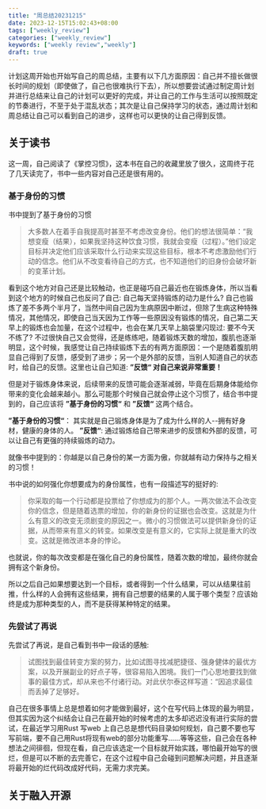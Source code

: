 ```yaml
---
title: "周总结20231215"
date: 2023-12-15T15:02:43+08:00
tags: ["weekly_review"]
categories: ["weekly_review"]
keywords: ["weekly review","weekly"]
draft: true
---
```


计划这周开始也开始写自己的周总结，主要有以下几方面原因：自己并不擅长做很长时间的规划（即使做了，自己也很难执行下去），所以想要尝试通过制定周计划并进行总结来让自己的计划可以更好的完成，并让自己的工作与生活可以按照既定的节奏进行，不至于处于混乱状态；其次是让自己保持学习的状态，通过周计划和周总结让自己可以看到自己的进步，这样也可以更快的让自己得到反馈。

## 关于读书

这一周，自己阅读了《掌控习惯》，这本书在自己的收藏里放了很久，这周终于花了几天读完了，书中一些内容对自己还是很有用的。

### 基于身份的习惯

书中提到了基于身份的习惯

> 大多数人在着手自我提高时甚至不考虑改变身份。他们的想法很简单：“我想变瘦（结果），如果我坚持这种饮食习惯，我就会变瘦（过程）。”他们设定目标并决定他们应该采取什么行动来实现这些目标，根本不考虑激励他们行动的信念。他们从不改变看待自己的方式，也不知道他们的旧身份会破坏新的变革计划。

看到这个地方对自己还是比较触动，也正是碰巧自己最近也在锻炼身体，所以当看到这个地方的时候自己也反问了自己: 自己每天坚持锻炼的动力是什么?
自己也锻炼了差不多两个半月了，当然中间自己因为生病原因中断过，但除了生病这种特殊情况，其他情况，即使自己当天因为工作等一些原因没有锻炼的情况，自己第二天早上的锻炼也会加量，在这个过程中，也会在某几天早上脑袋里闪现过: 要不今天不练了? 不过很快自己又会觉得，还是练练吧，随着锻炼天数的增加，腹肌也逐渐明显，这个时候，我感觉让自己持续锻炼下去的有两方面原因：一个是随着腹肌明显自己得到了反馈，感受到了进步；另一个是外部的反馈，当别人知道自己的状态时，给自己的反馈。这里也让自己知道:
**”反馈“ 对自己来说非常重要！**

但是对于锻炼身体来说，后续带来的反馈可能会逐渐减弱，毕竟在后期身体能给你带来的变化会越来越小。那么可能那个时候自己就会停止这个习惯了，结合书中提到的，自己应该将 **”基于身份的习惯“** 和 **”反馈“** 这两个结合。

**”基于身份的习惯“**： 其实就是自己锻炼身体是为了成为什么样的人--拥有好身材，健康的身体的人。
**”反馈“**: 通过锻炼给自己带来进步的反馈和外部的反馈，可以让自己有更强的持续锻炼的动力。

就像书中提到的：你越是以自己身份的某一方面为傲，你就越有动力保持与之相关的习惯！

书中说的如何强化你想要成为的身份属性，也有一段描述写的挺好的:

> 你采取的每一个行动都是投票给了你想成为的那个人。一两次做法不会改变你的信念，但是随着选票的增加，你的新身份的证据也会改变。这就是为什么有意义的改变无须剧变的原因之一。微小的习惯做法可以提供新身份的证据，从而带来有意义的转变。如果改变是有意义的，它实际上就是重大的改变。这就是微改进本身的悖论。

也就说，你的每次改变都是在强化自己的身份属性，随着次数的增加，最终你就会拥有这个新身份。

所以之后自己如果想要达到一个目标，或者得到一个什么结果，可以从结果往前推，什么样的人会拥有这些结果，拥有自己想要的结果的人属于哪个类型？应该始终是成为那种类型的人，而不是获得某种特定的结果。

### 先尝试了再说

先尝试了再说，是自己看到书中一段话的感触:

> 试图找到最佳转变方案的努力，比如试图寻找减肥捷径、强身健体的最优方案，以及开展副业的好点子等，很容易陷入困境。我们一门心思地要找到做事的最佳方式，却从来也不付诸行动。对此伏尔泰这样写道：“因追求最佳而丢掉了足够好。

自己在很多事情上总是想着如何才能做到最好，这个在写代码上体现的最为明显，但其实因为这个纠结会让自己在最开始的时候考虑的太多却迟迟没有进行实际的尝试，在最近学习用Rust 写web 上自己总是想代码目录如何规划，自己要不要也写写前端，要不自己用Rust将现有web的部分功能重写......等等这些，自己会在各种想法之间徘徊，但现在看，自己应该选定一个目标就开始实践，哪怕最开始写的很烂，但是可以不断的去完善它，在这个过程中自己会碰到问题解决问题，并且逐渐将最开始的烂代码改成好代码，无需力求完美。

## 关于融入开源
